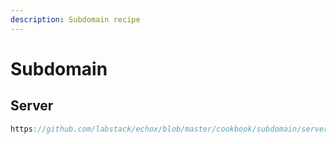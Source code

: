 ```yaml
---
description: Subdomain recipe
---
```


# Subdomain

## Server

```go reference
https://github.com/labstack/echox/blob/master/cookbook/subdomain/server.go
```

